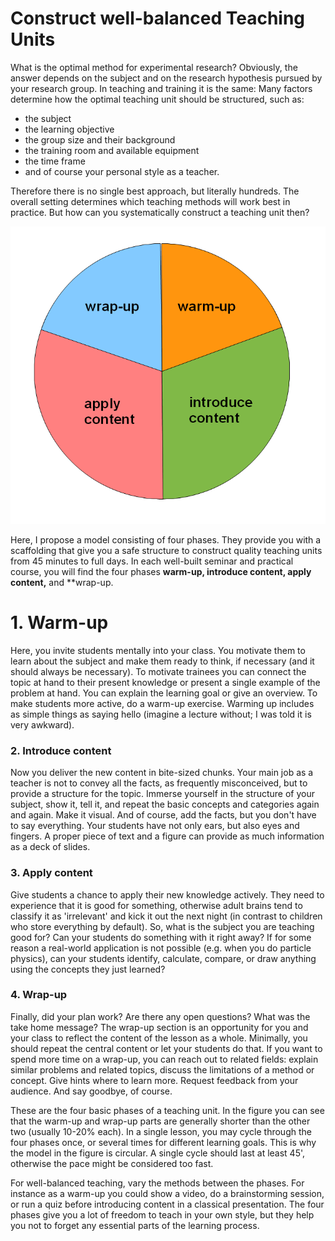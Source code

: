 
# Construct well-balanced Teaching Units

What is the optimal method for experimental research? Obviously, the answer depends on the subject and on the research hypothesis pursued by your research group. In teaching and training it is the same: Many factors determine how the optimal teaching unit should be structured, such as:

* the subject
* the learning objective
* the group size and their background
* the training room and available equipment
* the time frame
* and of course your personal style as a teacher.

Therefore there is no single best approach, but literally hundreds. The overall setting determines which teaching methods will work best in practice. But how can you systematically construct a teaching unit then?

![teaching phases](images/teaching_phases.png)

Here, I propose a model consisting of four phases. They provide you with a scaffolding that give you a safe structure to construct quality teaching units from 45 minutes to full days. In each well-built seminar and practical course, you will find the four phases **warm-up, introduce content, apply content,** and **wrap-up.

# 1. Warm-up

Here, you invite students mentally into your class. You motivate them to learn about the subject and make them ready to think, if necessary (and it should always be necessary). To motivate trainees you can connect the topic at hand to their present knowledge or present a single example of the problem at hand. You can explain the learning goal or give an overview. To make students more active, do a warm-up exercise. Warming up includes as simple things as saying hello (imagine a lecture without; I was told it is very awkward).

### 2. Introduce content

Now you deliver the new content in bite-sized chunks. Your main job as a teacher is not to convey all the facts, as frequently misconceived, but to provide a structure for the topic. Immerse yourself in the structure of your subject, show it, tell it, and repeat the basic concepts and categories again and again. Make it visual. And of course, add the facts, but you don't have to say everything. Your students have not only ears, but also eyes and fingers. A proper piece of text and a figure can provide as much information as a deck of slides.

### 3. Apply content

Give students a chance to apply their new knowledge actively. They need to experience that it is good for something, otherwise adult brains tend to classify it as 'irrelevant' and kick it out the next night (in contrast to children who store everything by default). So, what is the subject you are teaching good for? Can your students do something with it right away? If for some reason a real-world application is not possible (e.g. when you do particle physics), can your students identify, calculate, compare, or draw anything using the concepts they just learned?

### 4. Wrap-up

Finally, did your plan work? Are there any open questions? What was the take home message? The wrap-up section is an opportunity for you and your class to reflect the content of the lesson as a whole. Minimally, you should repeat the central content or let your students do that. If you want to spend more time on a wrap-up, you can reach out to related fields: explain similar problems and related topics, discuss the limitations of a method or concept. Give hints where to learn more. Request feedback from your audience. And say goodbye, of course.

These are the four basic phases of a teaching unit. In the figure you can see that the warm-up and wrap-up parts are generally shorter than the other two (usually 10-20% each). In a single lesson, you may cycle through the four phases once, or several times for different learning goals. This is why the model in the figure is circular. A single cycle should last at least 45', otherwise the pace might be considered too fast. 

For well-balanced teaching, vary the methods between the phases. For instance as a warm-up you could show a video, do a brainstorming session, or run a quiz before introducing content in a classical presentation. The four phases give you a lot of freedom to teach in your own style, but they help you not to forget any essential parts of the learning process.
